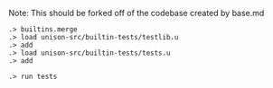 
Note: This should be forked off of the codebase created by base.md

```ucm
.> builtins.merge
.> load unison-src/builtin-tests/testlib.u
.> add
.> load unison-src/builtin-tests/tests.u
.> add
```

```ucm
.> run tests
```